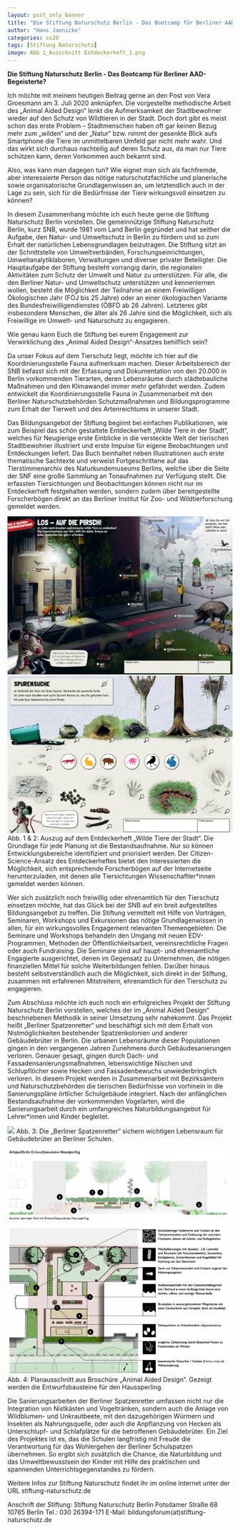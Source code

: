 ```yaml
---
layout: post_only_banner
title: "Die Stiftung Naturschutz Berlin - Das Bootcamp für Berliner AAD-Begeisterte?"
author: "Hans Jaenicke"
categories: ss20
tags: [Stiftung Naturschutz]
image: Abb 1_Ausschnitt Entdeckerheft_1.png
---
```

**Die Stiftung Naturschutz Berlin - Das Bootcamp für Berliner AAD-Begeisterte?**

Ich möchte mit meinem heutigen Beitrag gerne an den Post von Vera Groesmann am 3. Juli 2020 anknüpfen. Die vorgestellte methodische Arbeit des „Animal Aided Design“ lenkt die Aufmerksamkeit der Stadtbewohner wieder auf den Schutz von Wildtieren in der Stadt. Doch dort gibt es meist schon das erste Problem – Stadtmenschen haben oft gar keinen Bezug mehr zum „wilden“ und der „Natur“ bzw. nimmt der gesenkte Blick aufs Smartphone die Tiere im unmittelbaren Umfeld gar nicht mehr wahr. Und das wirkt sich durchaus nachteilig auf deren Schutz aus, da man nur Tiere schützen kann, deren Vorkommen auch bekannt sind. 

Also, was kann man dagegen tun? Wie eignet man sich als fachfremde, aber interessierte Person das nötige naturschutzfachliche und planerische sowie organisatorische Grundlagenwissen an, um letztendlich auch in der Lage zu sein, sich für die Bedürfnisse der Tiere wirkungsvoll einsetzen zu können? 

In diesem Zusammenhang möchte ich euch heute gerne die Stiftung Naturschutz Berlin vorstellen. Die gemeinnützige Stiftung Naturschutz Berlin, kurz SNB, wurde 1981 vom Land Berlin gegründet und hat seither die Aufgabe, den Natur- und Umweltschutz in Berlin zu fördern und so zum Erhalt der natürlichen Lebensgrundlagen beizutragen. Die Stiftung sitzt an der Schnittstelle von Umweltverbänden, Forschungseinrichtungen, Umweltanalytiklaboren, Verwaltungen und diverser privater Beteiligter. Die Hauptaufgabe der Stiftung besteht vorrangig darin, die regionalen Aktivitäten zum Schutz der Umwelt und Natur zu unterstützen. Für alle, die den Berliner Natur- und Umweltschutz unterstützen und kennenlernen wollen, besteht die Möglichkeit der Teilnahme an einem Freiwilligen Ökologischen Jahr (FÖJ bis 25 Jahre) oder an einer ökologischen Variante des Bundesfreiwilligendienstes (ÖBFD ab 26 Jahren). Letzteres gibt insbesondere Menschen, die älter als 26 Jahre sind die Möglichkeit, sich als Freiwillige im Umwelt- und Naturschutz zu engagieren.

Wie genau kann Euch die Stiftung bei eurem Engagement zur Verwirklichung des „Animal Aided Design“-Ansatzes behilflich sein?

Da unser Fokus auf dem Tierschutz liegt, möchte ich hier auf die Koordinierungsstelle Fauna aufmerksam machen.  Dieser Arbeitsbereich der SNB befasst sich mit der Erfassung und Dokumentation von den 20.000 in Berlin vorkommenden Tierarten, deren Lebensräume durch städtebauliche Maßnahmen und den Klimawandel immer mehr gefährdet werden. Zudem entwickelt die Koordinierungsstelle Fauna in Zusammenarbeit mit den Berliner Naturschutzbehörden Schutzmaßnahmen und Bildungsprogramme zum Erhalt der Tierwelt und des Artenreichtums in unserer Stadt. 

Das Bildungsangebot der Stiftung beginnt bei einfachen Publikationen, wie zum Beispiel das schön gestaltete Entdeckerheft „Wilde Tiere in der Stadt“, welches für Neugierige erste Einblicke in die versteckte Welt der tierischen Stadtbewohner illustriert und erste Impulse für eigene Beobachtungen und Entdeckungen liefert. Das Buch beinhaltet neben Illustrationen auch erste thematische Sachtexte und verweist Fortgeschrittene auf das Tierstimmenarchiv des Naturkundemuseums Berlins, welche über die Seite der SNF eine große Sammlung an Tonaufnahmen zur Verfügung stellt. Die erfassten Tiersichtungen und Beobachtungen können nicht nur im Entdeckerheft festgehalten werden, sondern zudem über bereitgestellte Forscherbögen direkt an das Berliner Institut für Zoo- und Wildtierforschung gemeldet werden. 

<img src="https://raw.githubusercontent.com/innovativertierschutz/innovativertierschutz.github.io/master/assets/img/Abb 1_Ausschnitt Entdeckerheft_1.png" />
<img src="https://raw.githubusercontent.com/innovativertierschutz/innovativertierschutz.github.io/master/assets/img/Abb 2_Ausschnitt Entdeckerheft_2.png" />
Abb. 1 & 2: Auszug auf dem Entdeckerheft „Wilde Tiere der Stadt“. Die Grundlage für jede Planung ist die Bestandsaufnahme. Nur so können Entwicklungsbereiche identifiziert und priorisiert werden. Der Citizen-Science-Ansatz des Entdeckerheftes bietet den Interessierten die Möglichkeit, sich entsprechende Forscherbögen auf der Internetseite herunterzuladen, mit denen alle Tiersichtungen Wissenschaftler*innen gemeldet werden können.

Wer sich zusätzlich noch freiwillig oder ehrenamtlich für den Tierschutz einsetzen möchte, hat das Glück bei der SNB auf ein breit aufgestelltes Bildungsangebot zu treffen. Die Stiftung vermittelt mit Hilfe von Vorträgen, Seminaren, Workshops und Exkursionen das nötige Grundlagenwissen in allen, für ein wirkungsvolles Engagement relevanten Themengebieten. Die Seminare und Workshops behandeln den Umgang mit neuen EDV-Programmen, Methoden der Öffentlichkeitsarbeit, vereinsrechtliche Fragen oder auch Fundraising. Die Seminare sind auf haupt- und ehrenamtliche Engagierte ausgerichtet, denen im Gegensatz zu Unternehmen, die nötigen finanziellen Mittel für solche Weiterbildungen fehlen. Darüber hinaus besteht selbstverständlich auch die Möglichkeit, sich direkt in der Stiftung, zusammen mit erfahrenen Mitstreitern, ehrenamtlich für den Tierschutz zu engagieren.

Zum Abschluss möchte ich euch noch ein erfolgreiches Projekt der Stiftung Naturschutz Berlin vorstellen, welches der im „Animal Aided Design“ beschriebenen Methodik in seiner Umsetzung sehr nahekommt. Das Projekt heißt „Berliner Spatzenretter“ und beschäftigt sich mit dem Erhalt von Nistmöglichkeiten bestehender Spatzenkolonien und anderer Gebäudebrüter in Berlin. Die urbanen Lebensräume dieser Populationen gingen in den vergangenen Jahren Zunehmens durch Gebäudesanierungen verloren. Genauer gesagt, gingen durch Dach- und Fassadensanierungsmaßnahmen, lebenswichtige Nischen und Schlupflöcher sowie Hecken und Fassadenbewuchs unwiederbringlich verloren. In diesem Projekt werden in Zusammenarbeit mit Bezirksämtern und Naturschutzbehörden die tierischen Bedürfnisse von vorhinein in die Sanierungspläne örtlicher Schulgebäude integriert. Nach der anfänglichen Bestandsaufnahme der vorkommenden Vogelarten, wird die Sanierungsarbeit durch ein umfangreiches Naturbildungsangebot für Lehrer*innen und Kinder begleitet. 
 
<img src="https://raw.githubusercontent.com/innovativertierschutz/innovativertierschutz.github.io/master/assets/img
/Abb 3_Berliner Spatzenretter.jpg" />
Abb. 3: Die „Berliner Spatzenretter“ sichern wichtigen Lebensraum für Gebäudebrüter an Berliner Schulen.
 
<img src="https://raw.githubusercontent.com/innovativertierschutz/innovativertierschutz.github.io/master/assets/img/Abb 4_Planausschnitt AAD.png" />
Abb. 4: Planausschnitt aus Broschüre „Animal Aided Design“. Gezeigt werden die Entwurfsbausteine für den Haussperling.

Die Sanierungsarbeiten der Berliner Spatzenretter umfassen nicht nur die Integration von Nistkästen und Vogeltränken, sondern auch die Anlage von Wildblumen- und Unkrautbeete, mit den dazugehörigen Würmern und Insekten als Nahrungsquelle, oder auch die Anpflanzung von Hecken als Unterschlupf- und Schlafplätze für die betroffenen Gebäudebrüter. Ein Ziel des Projektes ist es, das die Schulen langfristig mit Freude die Verantwortung für das Wohlergehen der Berliner Schulspatzen übernehmen. So ergibt sich zusätzlich die Chance, die Naturbildung und das Umweltbewusstsein der Kinder mit Hilfe des praktischen und spannenden Unterrichtsgegenstandes zu fördern.

Weitere Infos zur Stiftung Naturschutz findet ihr im online Internet unter der URL stiftung-naturschutz.de

Anschrift der Stiftung: 
Stiftung Naturschutz Berlin
Potsdamer Straße 68
10785 Berlin
Tel.: 030 26394-171
E-Mail: bildungsforum(at)stiftung-naturschutz.de

